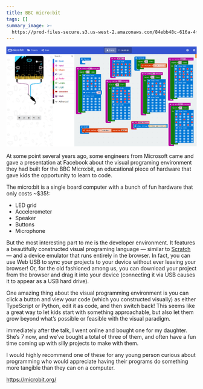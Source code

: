 ```yaml
---
title: BBC micro:bit
tags: []
summary_image: >-
  https://prod-files-secure.s3.us-west-2.amazonaws.com/84ebb48c-616a-4f51-ae9a-991a4e0a7e9b/8b00b2bd-d8f6-45ff-b8db-7c9e33f0ad9a/maakecode_microbit_03.png?X-Amz-Algorithm=AWS4-HMAC-SHA256&X-Amz-Content-Sha256=UNSIGNED-PAYLOAD&X-Amz-Credential=AKIAT73L2G45HZZMZUHI%2F20240722%2Fus-west-2%2Fs3%2Faws4_request&X-Amz-Date=20240722T054531Z&X-Amz-Expires=3600&X-Amz-Signature=5c9e2f934791d7b78991abc752f961e12ae02336491fde4579e668ba8cef526b&X-Amz-SignedHeaders=host&x-id=GetObject
---
```

![](/public/notion-mirror/84ebb48c-616a-4f51-ae9a-991a4e0a7e9b/8b00b2bd-d8f6-45ff-b8db-7c9e33f0ad9a/maakecode_microbit_03.png)

At some point several years ago, some engineers from Microsoft came and gave a presentation at Facebook about the visual programing environment they had built for the BBC Micro:bit, an educational piece of hardware that gave kids the opportunity to learn to code.

The micro:bit is a single board computer with a bunch of fun hardware that only costs ~$35!:

- LED grid
- Accelerometer
- Speaker
- Buttons
- Microphone

But the most interesting part to me is the developer environment. It features a beautifully constructed visual programing language — similar to [Scratch](https://scratch.mit.edu/) — and a device emulator that runs entirely in the browser. In fact, you can use Web USB to sync your projects to your device without ever leaving your browser! Or, for the old fashioned among us, you can download your project from the browser and drag it into your device (connecting it via USB causes it to appear as a USB hard drive).

One amazing thing about the visual programming environment is you can click a button and view your code (which you constructed visually) as either TypeScript or Python, edit it as code, and then switch back! This seems like a great way to let kids start with something approachable, but also let them grow beyond what’s possible or feasible with the visual paradigm.

immediately after the talk, I went online and bought one for my daughter. She’s 7 now, and we’ve bought a total of three of them, and often have a fun time coming up with silly projects to make with them.

I would highly recommend one of these for any young person curious about programming who would appreciate having their programs do something more tangible than they can on a computer.

<https://microbit.org/>
